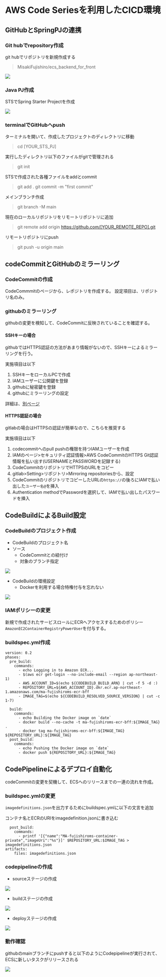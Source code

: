 # AWS Code Seriesを利用したCICD環境

## GitHubとSpringPJの連携
### Git hubでrepository作成
git hubでリポジトリを新規作成する
> MisakiFujishiro/ecs_backend_for_front

![](img/git_repository.png)

### Java PJ作成
STSでSpring Starter Projectを作成

![](img/sts_pj.png)

### terminalでGitHubへpush
ターミナルを開いて、作成したプロジェクトのディレクトリに移動
> cd [YOUR_STS_PJ]

実行したディレクトリ以下のファイルがgitで管理される
> git init

STSで作成された各種ファイルをaddとcommit
> git add .
> git commit -m "first commit"

メインブランチ作成
> git branch -M main

現在のローカルリポジトリをリモートリポジトリに追加
> git remote add origin https://github.com/[YOUR_REMOTE_REPO].git

リモートリポジトリにpush
> git push -u origin main







## codeCommitとGitHubのミラーリング
### CodeCommitの作成
CodeCommmitのページから、レポジトリを作成する。
設定項目は、リポジトリ名のみ。

### githubのミラーリング
githubの変更を検知して、CodeCommitに反映されていることを確認する。
#### SSHキーの場合
githubではHTTPS認証の方法があまり情報がないので、SSHキーによるミラーリングを行う。

実施項目は以下
1. SSHキーをローカルPCで作成
1. IAMユーザーに公開鍵を登録
1. githubに秘密鍵を登録
1. githubにミラーリングの設定

詳細は、[別ページ](https://misakifujishiro.github.io/mylogs/AWS/CodeSeries.html#code-commit)

#### HTTPS認証の場合
gitlabの場合はHTTPSの認証が簡単なので、こちらを推奨する

実施項目は以下
1. codecommitへのpull pushの権限を持つIAMユーザーを作成
1. IAMのページ>セキュリティ認証情報>AWS CodeCommitのHTTPS Git認証情報を払い出す(USERNAMEとPASSWORDを記録する)
1. CodeCommitのリポジトリでHTTPSのURLをコピー
1. gitlab>Setting>リポジトリ>Mirroring repositoriesから、設定
1. CodeCommitのリポジトリでコピーしたURLの`https://`の後ろにIAMで払い出した`ユーザー名@`を挿入
1. Authentication methodでPasswordを選択して、IAMで払い出したパスワードを挿入





## CodeBuildによるBuild設定
### CodeBuildのプロジェクト作成
- CodeBuildのプロジェクト名
- ソース
    - CodeCommitとの紐付け
    - 対象のブランチ指定

![](img/codebuild_source.png)

- CodeBuildの環境設定
    - Dockerを利用する場合特権付与を忘れない

![](img/codebuild_env.png)

### IAMポリシーの変更
新規で作成されたサービスロールにECRへアクセスするためのポリシー`AmazonEC2ContainerRegistryPowerUser`を付与する。



### buildspec.yml作成
```
version: 0.2
phases:
  pre_build:
    commands:
      - echo Logging in to Amazon ECR...
      - $(aws ecr get-login --no-include-email --region ap-northeast-1)
      - AWS_ACCOUNT_ID=$(echo ${CODEBUILD_BUILD_ARN} | cut -f 5 -d :)
      - REPOSITORY_URL=${AWS_ACCOUNT_ID}.dkr.ecr.ap-northeast-1.amazonaws.com/ma-fujishiroms-ecr-bff
      - IMAGE_TAG=$(echo ${CODEBUILD_RESOLVED_SOURCE_VERSION} | cut -c 1-7)

  build:
    commands:      
      - echo Building the Docker image on `date`
      - docker build --no-cache -t ma-fujishiroms-ecr-bff:${IMAGE_TAG} .
      - docker tag ma-fujishiroms-ecr-bff:${IMAGE_TAG} ${REPOSITORY_URL}:${IMAGE_TAG}
  post_build:
    commands:
      - echo Pushing the Docker image on `date`
      - docker push ${REPOSITORY_URL}:${IMAGE_TAG}
```





## CodePipelineによるデプロイ自動化
codeCommitの変更を契機して、ECSへのリリースまでの一連の流れを作成。

### buildspec.ymlの変更
`imagedefinitions.json`を出力するためにbuildspec.ymlに以下の文言を追加

コンテナ名とECRのURIをimagedefinition.jsonに書き込む
```
  post_build:
    commands:
      - printf '[{"name":"MA-fujishiroms-container-private","imageUri":"%s"}]' $REPOSITORY_URL:$IMAGE_TAG > imagedefinitions.json
artifacts:
    files: imagedefinitions.json
```

### codepipelineの作成
- sourceステージの作成

![](img/codepipeline_source.png)

- buildステージの作成

![](img/codepipeline_build.png)

- deployステージの作成

![](img/codepipeline_deploy.png)

### 動作確認
githubのmainブランチにpushすると以下のようにCodepipelineが実行されて、ECSに新しいタスクがリリースされる

![](img/codepipeline.png)

